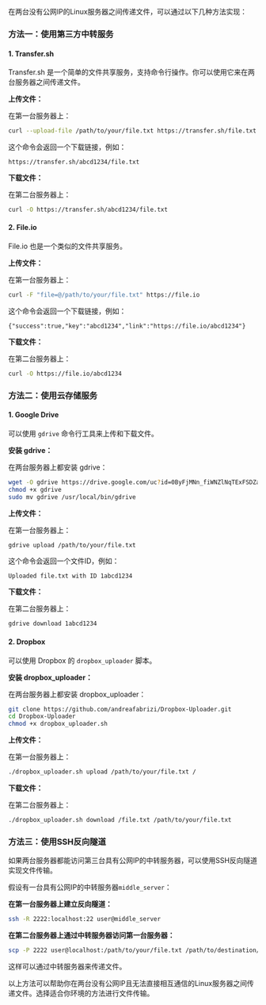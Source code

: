 在两台没有公网IP的Linux服务器之间传递文件，可以通过以下几种方法实现：

### 方法一：使用第三方中转服务

#### 1. **Transfer.sh**
Transfer.sh 是一个简单的文件共享服务，支持命令行操作。你可以使用它来在两台服务器之间传递文件。

**上传文件：**

在第一台服务器上：

```sh
curl --upload-file /path/to/your/file.txt https://transfer.sh/file.txt
```

这个命令会返回一个下载链接，例如：

```
https://transfer.sh/abcd1234/file.txt
```

**下载文件：**

在第二台服务器上：

```sh
curl -O https://transfer.sh/abcd1234/file.txt
```

#### 2. **File.io**
File.io 也是一个类似的文件共享服务。

**上传文件：**

在第一台服务器上：

```sh
curl -F "file=@/path/to/your/file.txt" https://file.io
```

这个命令会返回一个下载链接，例如：

```
{"success":true,"key":"abcd1234","link":"https://file.io/abcd1234"}
```

**下载文件：**

在第二台服务器上：

```sh
curl -O https://file.io/abcd1234
```

### 方法二：使用云存储服务

#### 1. **Google Drive**
可以使用 `gdrive` 命令行工具来上传和下载文件。

**安装 gdrive：**

在两台服务器上都安装 gdrive：

```sh
wget -O gdrive https://drive.google.com/uc?id=0ByFjMNn_fiWNZlNqTExFSDZaRWs
chmod +x gdrive
sudo mv gdrive /usr/local/bin/gdrive
```

**上传文件：**

在第一台服务器上：

```sh
gdrive upload /path/to/your/file.txt
```

这个命令会返回一个文件ID，例如：

```
Uploaded file.txt with ID 1abcd1234
```

**下载文件：**

在第二台服务器上：

```sh
gdrive download 1abcd1234
```

#### 2. **Dropbox**
可以使用 Dropbox 的 `dropbox_uploader` 脚本。

**安装 dropbox_uploader：**

在两台服务器上都安装 dropbox_uploader：

```sh
git clone https://github.com/andreafabrizi/Dropbox-Uploader.git
cd Dropbox-Uploader
chmod +x dropbox_uploader.sh
```

**上传文件：**

在第一台服务器上：

```sh
./dropbox_uploader.sh upload /path/to/your/file.txt /
```

**下载文件：**

在第二台服务器上：

```sh
./dropbox_uploader.sh download /file.txt /path/to/your/file.txt
```

### 方法三：使用SSH反向隧道

如果两台服务器都能访问第三台具有公网IP的中转服务器，可以使用SSH反向隧道实现文件传输。

假设有一台具有公网IP的中转服务器`middle_server`：

**在第一台服务器上建立反向隧道：**

```sh
ssh -R 2222:localhost:22 user@middle_server
```

**在第二台服务器上通过中转服务器访问第一台服务器：**

```sh
scp -P 2222 user@localhost:/path/to/your/file.txt /path/to/destination/file.txt
```

这样可以通过中转服务器来传递文件。

以上方法可以帮助你在两台没有公网IP且无法直接相互通信的Linux服务器之间传递文件。选择适合你环境的方法进行文件传输。